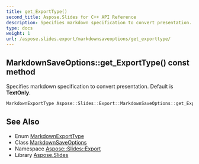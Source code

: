 ```yaml
---
title: get_ExportType()
second_title: Aspose.Slides for C++ API Reference
description: Specifies markdown specification to convert presentation. Default is TextOnly.
type: docs
weight: 1
url: /aspose.slides.export/markdownsaveoptions/get_exporttype/
---
```

## MarkdownSaveOptions::get_ExportType() const method


Specifies markdown specification to convert presentation. Default is **TextOnly**.

```cpp
MarkdownExportType Aspose::Slides::Export::MarkdownSaveOptions::get_ExportType() const
```

## See Also

* Enum [MarkdownExportType](../../markdownexporttype/)
* Class [MarkdownSaveOptions](../)
* Namespace [Aspose::Slides::Export](../../)
* Library [Aspose.Slides](../../../)
